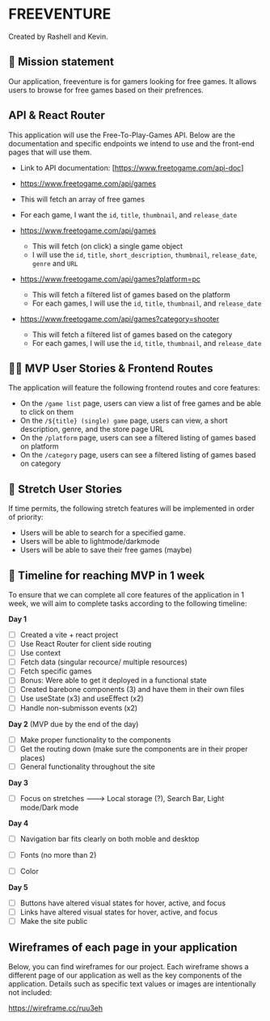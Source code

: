 # FREEVENTURE

Created by Rashell and Kevin.

## 🚀 Mission statement

Our application, freeventure is for gamers looking for free games. It allows users to browse for free games based on their prefrences.

## API & React Router

This application will use the Free-To-Play-Games API. Below are the documentation and specific endpoints we intend to use and the front-end pages that will use them.

- Link to API documentation: [https://www.freetogame.com/api-doc]

-  https://www.freetogame.com/api/games
  - This will fetch an array of free games
  - For each game, I want the `id`, `title`, `thumbnail`, and `release_date`
- https://www.freetogame.com/api/games
  - This will fetch (on click) a single game object
  - I will use the `id`, `title`, `short_description`, `thumbnail`, `release_date`, `genre` and `URL`
- https://www.freetogame.com/api/games?platform=pc
  - This will fetch a filtered list of games based on the platform
  - For each games, I will use the `id`, `title`, `thumbnail`, and `release_date`
- https://www.freetogame.com/api/games?category=shooter
  - This will fetch a filtered list of games based on the category
  - For each games, I will use the `id`, `title`, `thumbnail`, and `release_date`

## 👩‍💻 MVP User Stories & Frontend Routes

The application will feature the following frontend routes and core features:

* On the `/game list` page, users can view a list of free games and be able to click on them
* On the `/${title} (single) game` page, users can view, a short description, genre, and the store page URL 
* On the `/platform` page, users can see a filtered listing of games based on platform
* On the `/category` page, users can see a filtered listing of games based on category

## 🤔 Stretch User Stories

If time permits, the following stretch features will be implemented in order of priority:

* Users will be able to search for a specified game. 
* Users will be able to lightmode/darkmode
* Users will be able to save their free games (maybe)

## 📆 Timeline for reaching MVP in 1 week

To ensure that we can complete all core features of the application in 1 week, we will aim to complete tasks according to the following timeline:

**Day 1**
- [ ] Created a vite + react project 
- [ ] Use React Router for client side routing 
- [ ] Use context
- [ ] Fetch data (singular recource/ multiple resources)
- [ ] Fetch specific games 
- [ ] Bonus: Were able to get it deployed in a functional state
- [ ] Created barebone components (3) and have them in their own files
- [ ] Use useState (x3) and useEffect (x2)
- [ ] Handle non-submisson events (x2) 

**Day 2** (MVP due by the end of the day)
- [ ] Make proper functionality to the components 
- [ ] Get the routing down (make sure the components are in their proper places)
- [ ] General functionality throughout the site

**Day 3** 
- [ ] Focus on stretches ---> Local storage (?), Search Bar, Light mode/Dark mode

**Day 4**
- [ ] Navigation bar fits clearly on both moble and desktop
- [ ] Fonts (no more than 2)
- [ ] Color 


**Day 5**
- [ ] Buttons have altered visual states for hover, active, and focus
- [ ] Links have altered visual states for hover, active, and focus
- [ ] Make the site public 

## Wireframes of each page in your application

Below, you can find wireframes for our project. Each wireframe shows a different page of our application as well as the key components of the application. Details such as specific text values or images are intentionally not included:

https://wireframe.cc/ruu3eh

